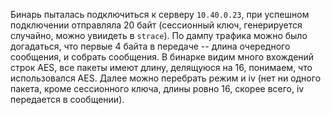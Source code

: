 Бинарь пыталась подключиться к серверу `10.40.0.23`, при успешном подключении отправляла 20 байт (сессионный ключ, генерируется случайно, можно увиидеть в `strace`). 
По дампу трафика можно было догадаться, что первые 4 байта в передаче -- длина очередного сообщения, и собрать сообщения. 
В бинарке видим много вхождений строк AES, все пакеты имеют длину, делящуюся на 16, понимаем, что использовался AES. 
Далее можно перебрать режим и iv (нет ни одного пакета, кроме сессионного ключа, длины ровно 16, скорее всего, iv передается в сообщении).
 